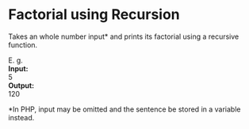 # Factorial using Recursion

Takes an whole number input&ast; and prints its factorial using a recursive function.  

E. g.  
**Input:**  
5  
**Output:**  
120

&ast;In PHP, input may be omitted and the sentence be stored in a variable instead.
